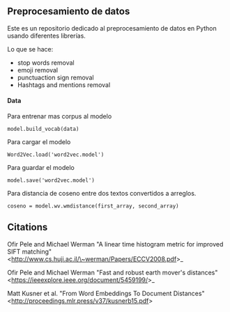 ## Preprocesamiento de datos
Este es un repositorio dedicado al preprocesamiento de datos en Python usando diferentes librerías.

Lo que se hace:
* stop words removal
* emoji removal
* punctuaction sign removal
* Hashtags and mentions removal

#### Data
Para entrenar mas corpus al modelo
```
model.build_vocab(data)
```

Para cargar el modelo
```
Word2Vec.load('word2vec.model')
```

Para guardar el modelo
```
model.save('word2vec.model')
```

Para distancia de coseno entre dos textos convertidos a arreglos.
```
coseno = model.wv.wmdistance(first_array, second_array)
```

## Citations
Ofir Pele and Michael Werman "A linear time histogram metric for improved SIFT matching" &lt;http://www.cs.huji.ac.il/\~werman/Papers/ECCV2008.pdf&gt;_

Ofir Pele and Michael Werman "Fast and robust earth mover's distances" &lt;https://ieeexplore.ieee.org/document/5459199/&gt;_

Matt Kusner et al. "From Word Embeddings To Document Distances" &lt;http://proceedings.mlr.press/v37/kusnerb15.pdf&gt;
